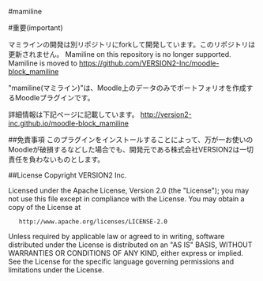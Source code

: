#mamiline

#重要(important)

マミラインの開発は別リポジトリにforkして開発しています。このリポジトリは更新されません。
Mamiline on this repository is no longer supported. Mamiline is moved to https://github.com/VERSION2-Inc/moodle-block_mamiline

"mamiline(マミライン)"は、Moodle上のデータのみでポートフォリオを作成するMoodleプラグインです。

詳細情報は下記ページに記載しています。
http://version2-inc.github.io/moodle-block_mamiline

##免責事項
このプラグインをインストールすることによって、万が一お使いのMoodleが破損するなどした場合でも、開発元である株式会社VERSION2は一切責任を負わないものとします。

##License
Copyright VERSION2 Inc.

   Licensed under the Apache License, Version 2.0 (the "License");
   you may not use this file except in compliance with the License.
   You may obtain a copy of the License at

       http://www.apache.org/licenses/LICENSE-2.0

   Unless required by applicable law or agreed to in writing, software
   distributed under the License is distributed on an "AS IS" BASIS,
   WITHOUT WARRANTIES OR CONDITIONS OF ANY KIND, either express or implied.
   See the License for the specific language governing permissions and
   limitations under the License.
